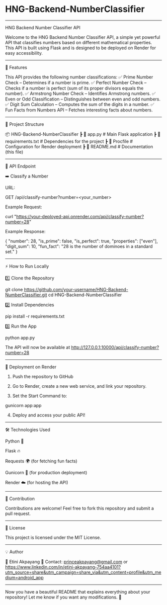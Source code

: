 # HNG-Backend-NumberClassifier


---

HNG Backend Number Classifier API

Welcome to the HNG Backend Number Classifier API, a simple yet powerful API that classifies numbers based on different mathematical properties. This API is built using Flask and is designed to be deployed on Render for easy accessibility.


---

🚀 Features

This API provides the following number classifications:
✅ Prime Number Check – Determines if a number is prime.
✅ Perfect Number Check – Checks if a number is perfect (sum of its proper divisors equals the number).
✅ Armstrong Number Check – Identifies Armstrong numbers.
✅ Even or Odd Classification – Distinguishes between even and odd numbers.
✅ Digit Sum Calculation – Computes the sum of the digits in a number.
✅ Fun Facts from Numbers API – Fetches interesting facts about numbers.


---

📂 Project Structure

📦 HNG-Backend-NumberClassifier
 ┣ 📜 app.py            # Main Flask application
 ┣ 📜 requirements.txt   # Dependencies for the project
 ┣ 📜 Procfile           # Configuration for Render deployment
 ┣ 📜 README.md          # Documentation (this file)


---

📌 API Endpoint

➡️ Classify a Number

URL:

GET /api/classify-number?number=<your_number>

Example Request:

curl "https://your-deployed-api.onrender.com/api/classify-number?number=28"

Example Response:

{
    "number": 28,
    "is_prime": false,
    "is_perfect": true,
    "properties": ["even"],
    "digit_sum": 10,
    "fun_fact": "28 is the number of dominoes in a standard set."
}


---

⚡ How to Run Locally

1️⃣ Clone the Repository

git clone https://github.com/your-username/HNG-Backend-NumberClassifier.git
cd HNG-Backend-NumberClassifier

2️⃣ Install Dependencies

pip install -r requirements.txt

3️⃣ Run the App

python app.py

The API will now be available at http://127.0.0.1:10000/api/classify-number?number=28


---

🚀 Deployment on Render

1. Push the repository to GitHub


2. Go to Render, create a new web service, and link your repository.


3. Set the Start Command to:

gunicorn app:app


4. Deploy and access your public API!




---

🛠 Technologies Used

Python 🐍

Flask 🔥

Requests 🌍 (for fetching fun facts)

Gunicorn 🚀 (for production deployment)

Render ☁️ (for hosting the API)



---

🤝 Contribution

Contributions are welcome! Feel free to fork this repository and submit a pull request.


---

📜 License

This project is licensed under the MIT License.


---

💡 Author

👤 Etini Akpayang
📧 Contact: princeakpayang@gmail.com or https://www.linkedin.com/in/etini-akpayang-754aa4101?utm_source=share&utm_campaign=share_via&utm_content=profile&utm_medium=android_app


---

Now you have a beautiful README that explains everything about your repository! Let me know if you want any modifications. 🚀

